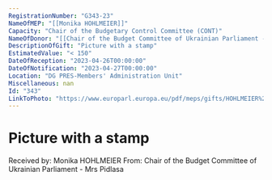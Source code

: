 ```yaml
---
RegistrationNumber: "G343-23"
NameOfMEP: "[[Monika HOHLMEIER]]"
Capacity: "Chair of the Budgetary Control Committee (CONT)"
NameOfDonor: "[[Chair of the Budget Committee of Ukrainian Parliament - Mrs Pidlasa]]"
DescriptionOfGift: "Picture with a stamp"
EstimatedValue: "< 150"
DateOfReception: "2023-04-26T00:00:00"
DateOfNotification: "2023-04-27T00:00:00"
Location: "DG PRES-Members' Administration Unit"
Miscellaneous: nan
Id: "343"
LinkToPhoto: "https://www.europarl.europa.eu/pdf/meps/gifts/HOHLMEIER%20Monika_G343-23.jpg#"
---
```


# Picture with a stamp

Received by: Monika HOHLMEIER
From: Chair of the Budget Committee of Ukrainian Parliament - Mrs Pidlasa
